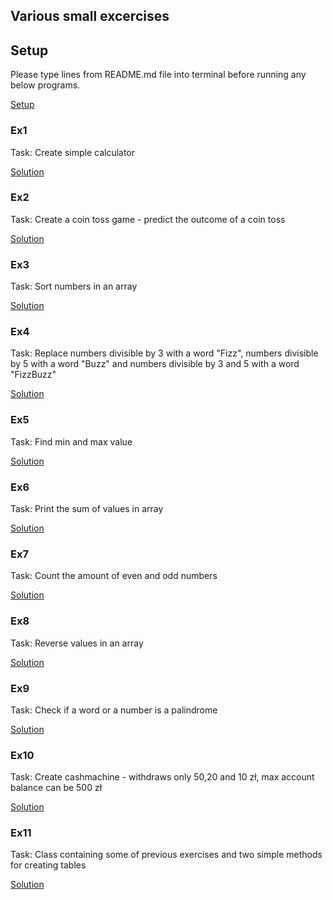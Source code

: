 ## Various small excercises

## Setup

Please type lines from README.md file into terminal before running any below programs.

[Setup](setup/README.md)

### Ex1

Task: Create simple calculator

[Solution](ex1.js)

### Ex2

Task: Create a coin toss game - predict the outcome of a coin toss

[Solution](ex2.js)

### Ex3

Task: Sort numbers in an array

[Solution](ex3.js)

### Ex4

Task: Replace numbers divisible by 3 with a word "Fizz", numbers divisible by 5 with a word "Buzz" and numbers divisible by 3 and 5 with a word "FizzBuzz"

[Solution](ex4.js)

### Ex5

Task: Find min and max value

[Solution](ex5.js)

### Ex6

Task: Print the sum of values in array

[Solution](ex6.js)

### Ex7

Task: Count the amount of even and odd numbers

[Solution](ex7.js)

### Ex8

Task: Reverse values in an array

[Solution](ex8.js)

### Ex9

Task: Check if a word or a number is a palindrome

[Solution](ex9.js)

### Ex10

Task: Create cashmachine - withdraws only 50,20 and 10 zł, max account balance can be 500 zł

[Solution](ex10.js)

### Ex11

Task: Class containing some of previous exercises and two simple methods for creating tables

[Solution](ex11.js)